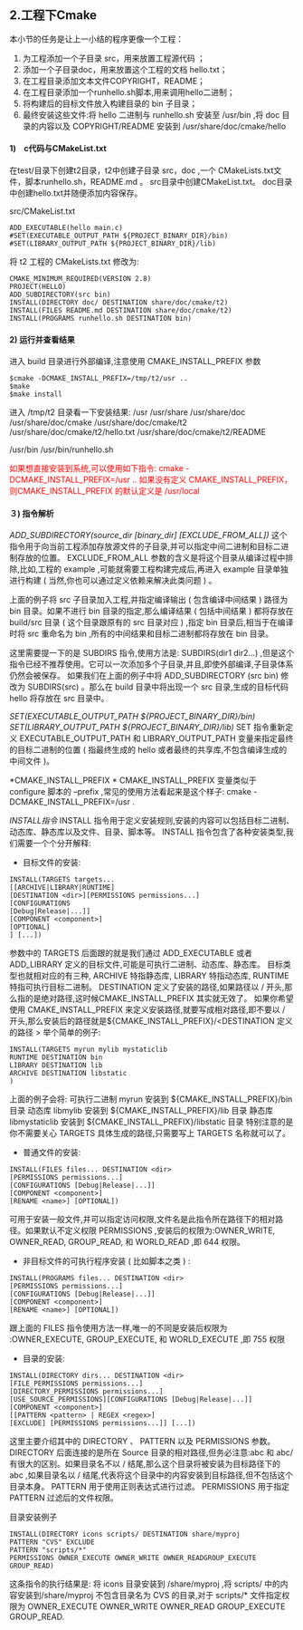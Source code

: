 ## 2.工程下Cmake
本小节的任务是让上一小结的程序更像一个工程：
1. 为工程添加一个子目录 src，用来放置工程源代码 ；
2. 添加一个子目录doc，用来放置这个工程的文档 hello.txt；
3. 在工程目录添加文本文件COPYRIGHT，README；
4. 在工程目录添加一个runhello.sh脚本,用来调用hello二进制；
5. 将构建后的目标文件放入构建目录的 bin 子目录；
6. 最终安装这些文件:将 hello 二进制与 runhello.sh 安装至 /usr/bin ,将 doc 目录的内容以及
COPYRIGHT/README 安装到 /usr/share/doc/cmake/hello

#### 1)　c代码与CMakeList.txt
在test/目录下创建t2目录，t2中创建子目录 src，doc ,一个 CMakeLists.txt文件，脚本runhello.sh，README.md 。
src目录中创建CMakeList.txt。
doc目录中创建hello.txt并随便添加内容保存。

src/CMakeList.txt
```
ADD_EXECUTABLE(hello main.c)
#SET(EXECUTABLE_OUTPUT_PATH ${PROJECT_BINARY_DIR}/bin)
#SET(LIBRARY_OUTPUT_PATH ${PROJECT_BINARY_DIR}/lib)
```

将 t2 工程的 CMakeLists.txt 修改为:
```
CMAKE_MINIMUM_REQUIRED(VERSION 2.8)
PROJECT(HELLO)
ADD_SUBDIRECTORY(src bin)
INSTALL(DIRECTORY doc/ DESTINATION share/doc/cmake/t2)
INSTALL(FILES README.md DESTINATION share/doc/cmake/t2)
INSTALL(PROGRAMS runhello.sh DESTINATION bin)
```

#### 2)  运行并查看结果
进入 build 目录进行外部编译,注意使用 CMAKE_INSTALL_PREFIX 参数
```
$cmake -DCMAKE_INSTALL_PREFIX=/tmp/t2/usr ..
$make
$make install
```
进入 /tmp/t2 目录看一下安装结果:
/usr
/usr/share
/usr/share/doc
/usr/share/doc/cmake
/usr/share/doc/cmake/t2
/usr/share/doc/cmake/t2/hello.txt
/usr/share/doc/cmake/t2/README

/usr/bin
/usr/bin/runhello.sh

<font color='red'>
如果想直接安装到系统,可以使用如下指令:
cmake -DCMAKE_INSTALL_PREFIX=/usr ..
如果没有定义 CMAKE_INSTALL_PREFIX，则CMAKE_INSTALL_PREFIX 的默认定义是 /usr/local
</font>



#### ３)   指令解析
*ADD_SUBDIRECTORY(source_dir [binary_dir] [EXCLUDE_FROM_ALL])*
这个指令用于向当前工程添加存放源文件的子目录,并可以指定中间二进制和目标二进制存放的位置。
EXCLUDE_FROM_ALL 参数的含义是将这个目录从编译过程中排除,比如,工程的 example ,可能就需要工程构建完成后,再进入 example 目录单独进行构建 ( 当然,你也可以通过定义依赖来解决此类问题 ) 。

上面的例子将 src 子目录加入工程,并指定编译输出 ( 包含编译中间结果 ) 路径为 bin 目录。如果不进行 bin 目录的指定,那么编译结果 ( 包括中间结果 ) 都将存放在 build/src 目录 ( 这个目录跟原有的 src 目录对应 ) ,指定 bin 目录后,相当于在编译时将 src 重命名为 bin ,所有的中间结果和目标二进制都将存放在 bin 目录。

这里需要提一下的是 SUBDIRS 指令,使用方法是:
SUBDIRS(dir1 dir2...) ,但是这个指令已经不推荐使用。它可以一次添加多个子目录,并且,即使外部编译,子目录体系仍然会被保存。
如果我们在上面的例子中将 ADD_SUBDIRECTORY (src bin) 修改为 SUBDIRS(src) 。那么在 build 目录中将出现一个 src 目录,生成的目标代码 hello 将存放在 src 目录中。

*SET(EXECUTABLE_OUTPUT_PATH ${PROJECT_BINARY_DIR}/bin)*
*SET(LIBRARY_OUTPUT_PATH ${PROJECT_BINARY_DIR}/lib)*
SET 指令重新定义 EXECUTABLE_OUTPUT_PATH 和 LIBRARY_OUTPUT_PATH 变量来指定最终的目标二进制的位置 ( 指最终生成的 hello 或者最终的共享库,不包含编译生成的中间文件 )。

*CMAKE_INSTALL_PREFIX *
CMAKE_INSTALL_PREFIX 变量类似于 configure 脚本的 –prefix ,常见的使用方法看起来是这个样子:
cmake -DCMAKE_INSTALL_PREFIX=/usr .

*INSTALL指令*
INSTALL 指令用于定义安装规则,安装的内容可以包括目标二进制、动态库、静态库以及文件、目录、脚本等。
INSTALL 指令包含了各种安装类型,我们需要一个个分开解释:
- 目标文件的安装:
```
INSTALL(TARGETS targets...
[[ARCHIVE|LIBRARY|RUNTIME]
[DESTINATION <dir>][PERMISSIONS permissions...]
[CONFIGURATIONS
[Debug|Release|...]]
[COMPONENT <component>]
[OPTIONAL]
] [...])
```
参数中的 TARGETS 后面跟的就是我们通过 ADD_EXECUTABLE 或者 ADD_LIBRARY 定义的目标文件,可能是可执行二进制、动态库、静态库。
目标类型也就相对应的有三种, ARCHIVE 特指静态库, LIBRARY 特指动态库, RUNTIME 特指可执行目标二进制。
DESTINATION 定义了安装的路径,如果路径以 / 开头,那么指的是绝对路径,这时候CMAKE_INSTALL_PREFIX 其实就无效了。
如果你希望使用 CMAKE_INSTALL_PREFIX 来定义安装路径,就要写成相对路径,即不要以 / 开头,那么安装后的路径就是${CMAKE_INSTALL_PREFIX}/<DESTINATION 定义的路径 >
举个简单的例子:
```
INSTALL(TARGETS myrun mylib mystaticlib
RUNTIME DESTINATION bin
LIBRARY DESTINATION lib
ARCHIVE DESTINATION libstatic
)
```
上面的例子会将:
可执行二进制 myrun 安装到 ${CMAKE_INSTALL_PREFIX}/bin 目录
动态库 libmylib 安装到 ${CMAKE_INSTALL_PREFIX}/lib 目录
静态库 libmystaticlib 安装到 ${CMAKE_INSTALL_PREFIX}/libstatic 目录
特别注意的是你不需要关心 TARGETS 具体生成的路径,只需要写上 TARGETS 名称就可以了。

- 普通文件的安装:
```
INSTALL(FILES files... DESTINATION <dir>
[PERMISSIONS permissions...]
[CONFIGURATIONS [Debug|Release|...]]
[COMPONENT <component>]
[RENAME <name>] [OPTIONAL])
```
可用于安装一般文件,并可以指定访问权限,文件名是此指令所在路径下的相对路径。如果默认不定义权限 PERMISSIONS ,安装后的权限为:OWNER_WRITE, OWNER_READ, GROUP_READ, 和 WORLD_READ ,即 644 权限。

- 非目标文件的可执行程序安装 ( 比如脚本之类 ) :
```
INSTALL(PROGRAMS files... DESTINATION <dir>
[PERMISSIONS permissions...]
[CONFIGURATIONS [Debug|Release|...]]
[COMPONENT <component>]
[RENAME <name>] [OPTIONAL])
```
跟上面的 FILES 指令使用方法一样,唯一的不同是安装后权限为 :OWNER_EXECUTE, GROUP_EXECUTE, 和 WORLD_EXECUTE ,即 755 权限

- 目录的安装:
```
INSTALL(DIRECTORY dirs... DESTINATION <dir>
[FILE_PERMISSIONS permissions...]
[DIRECTORY_PERMISSIONS permissions...]
[USE_SOURCE_PERMISSIONS][CONFIGURATIONS [Debug|Release|...]]
[COMPONENT <component>]
[[PATTERN <pattern> | REGEX <regex>]
[EXCLUDE] [PERMISSIONS permissions...]] [...])
```
这里主要介绍其中的 DIRECTORY 、 PATTERN 以及 PERMISSIONS 参数。
DIRECTORY 后面连接的是所在 Source 目录的相对路径,但务必注意:abc 和 abc/ 有很大的区别。如果目录名不以 / 结尾,那么这个目录将被安装为目标路径下的 abc ,如果目录名以 / 结尾,代表将这个目录中的内容安装到目标路径,但不包括这个目录本身。
PATTERN 用于使用正则表达式进行过滤。
PERMISSIONS 用于指定 PATTERN 过滤后的文件权限。

目录安装例子
```
INSTALL(DIRECTORY icons scripts/ DESTINATION share/myproj
PATTERN "CVS" EXCLUDE
PATTERN "scripts/*"
PERMISSIONS OWNER_EXECUTE OWNER_WRITE OWNER_READGROUP_EXECUTE GROUP_READ)
```
这条指令的执行结果是:
将 icons 目录安装到 <prefix>/share/myproj ,将 scripts/ 中的内容安装到<prefix>/share/myproj
不包含目录名为 CVS 的目录,对于 scripts/* 文件指定权限为 OWNER_EXECUTE OWNER_WRITE OWNER_READ GROUP_EXECUTE GROUP_READ.

